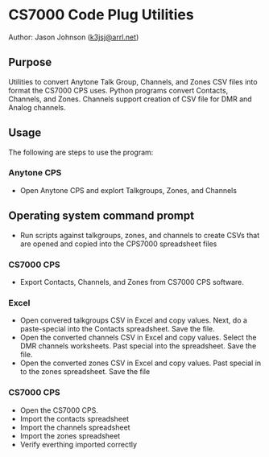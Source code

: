 # CS7000 Code Plug Utilities

Author:  Jason Johnson (k3jsj@arrl.net)


## Purpose
Utilities to convert Anytone Talk Group, Channels, and Zones CSV files into format the CS7000 CPS uses.  Python programs convert Contacts, Channels, and Zones.  Channels support creation of CSV file for DMR and Analog channels.

## Usage
The following are steps to use the program:

### Anytone CPS
- Open Anytone CPS and explort Talkgroups, Zones, and Channels

## Operating system command prompt
- Run scripts against talkgroups, zones, and channels to create CSVs that are opened and copied into the CPS7000 spreadsheet files

### CS7000 CPS
- Export Contacts, Channels, and Zones from CS7000 CPS software.

### Excel
- Open convered talkgroups CSV in Excel and copy values.  Next, do a paste-special into the Contacts spreadsheet.  Save the file.
- Open the converted channels CSV in Excel and copy values.  Select the DMR channels worksheets.  Past special into the spreadsheet.  Save the file.
- Open the converted zones CSV in Excel and copy values.  Past special in to the zones spreadsheet. Save the file

### CS7000 CPS
- Open the CS7000 CPS.
- Import the contacts spreadsheet
- Import the channels spreadsheet
- Import the zones spreadsheet
- Verify everthing imported correctly
